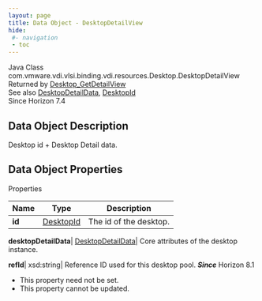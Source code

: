 ```yaml
---
layout: page
title: Data Object - DesktopDetailView
hide:
 #- navigation
 - toc
---
```






Java Class
    com.vmware.vdi.vlsi.binding.vdi.resources.Desktop.DesktopDetailView  
Returned by
     [Desktop_GetDetailView](vdi.resources.Desktop.md#getDetailView)  
See also
     [DesktopDetailData](vdi.resources.Desktop.DesktopDetailData.md), [DesktopId](vdi.entity.DesktopId.md)  
Since 
    Horizon 7.4

## Data Object Description 

Desktop id + Desktop Detail data. 

## Data Object Properties

Properties

Name |  Type |  Description   
---|---|---  
**id**| [DesktopId](vdi.entity.DesktopId.md)|  The id of the desktop.   
  
**desktopDetailData**| [DesktopDetailData](vdi.resources.Desktop.DesktopDetailData.md)|  Core attributes of the desktop instance.   
  
**refId**|  xsd:string|  Reference ID used for this desktop pool.  **_Since_** Horizon 8.1  


* This property need not be set.
* This property cannot be updated.

  
  
  
   
  
  

